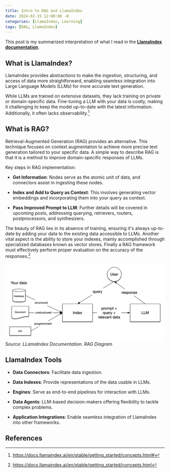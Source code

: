 ```yaml
---
title: Intro to RAG and LlamaIndex
date: 2024-02-15 12:00:00 -0
categories: [LlamaIndex, Learning]
tags: [RAG, LlamaIndex]
---
```


This post is my summarized interpretation of what I read in the [**LlamaIndex documentation**](https://docs.llamaindex.ai/en/stable/index.html).

## What is LlamaIndex?

LlamaIndex provides abstractions to make the ingestion, structuring, and access of data more straightforward, enabling seamless integration into Large Language Models (LLMs) for more accurate text generation.

While LLMs are trained on extensive datasets, they lack training on private or domain-specific data. Fine-tuning a LLM with your data is costly, making it challenging to keep the model up-to-date with the latest information. Additionally, it often lacks observability.[^footnote]

## What is RAG?

Retrieval-Augmented Generation (RAG) provides an alternative. This technique focuses on context augmentation to achieve more precise text generation tailored to your specific data. A simple way to describe RAG is that it is a method to improve domain-specific responses of LLMs.

Key steps in RAG implementation:

- **Get Information**: Nodes serve as the atomic unit of data, and connectors assist in ingesting these nodes.

- **Index and Add to Query as Context**: This involves generating vector embeddings and incorporating them into your query as context.

- **Pass Improved Prompt to LLM**: Further details will be covered in upcoming posts, addressing querying, retrievers, routers, postprocessors, and synthesizers.

The beauty of RAG lies in its absence of training, ensuring it's always up-to-date by adding your data to the existing data accessible to LLMs. Another vital aspect is the ability to store your indexes, mainly accomplished through specialized databases known as vector stores. Finally a RAG framework must effectively perform proper evaluation on the accuracy of the responses.[^fn-nth-2]

![RAG](/images/RAG/basic_rag.png)_Source: LLamaIndex Documentation. RAG Diagram_

## LlamaIndex Tools

- **Data Connectors**: Facilitate data ingestion.

- **Data Indexes**: Provide representations of the data usable in LLMs.

- **Engines**: Serve as end-to-end pipelines for interaction with LLMs.

- **Data Agents**: LLM-based decision-makers offering flexibility to tackle complex problems.

- **Application Integrations**: Enable seamless integration of LlamaIndex into other frameworks.


## References

[^footnote]: https://docs.llamaindex.ai/en/stable/getting_started/concepts.html#

[^fn-nth-2]: https://docs.llamaindex.ai/en/stable/getting_started/concepts.html